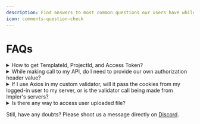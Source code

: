 ```yaml
---
description: Find answers to most common questions our users have while using Impler
icon: comments-question-check
---
```


# FAQs

<details>

<summary>How to get TemplateId, ProjectId, and Access Token?</summary>

1. Open the Import description and go to the Snippet portion of the Import.
2. Open the last item of the accordion, where you will find the necessary keys.

<img src="../.gitbook/assets/image (5) (1) (1).png" alt="Steps to get ProjectId, TemplateId and AccessToken for the Import" data-size="original">

</details>

<details>

<summary>While making call to my API, do I need to provide our own authorization header value?</summary>

Yes, you need to provide your authorization header value, which you can provide from the front end.

</details>

<details>

<summary>If I use Axios in my custom validator, will it pass the cookies from my logged-in user to my server, or is the validator call being made from Impler's servers?</summary>

No, logged-in user cookies won't be passed to your server. Validator calls are being made from Impler's servers.

</details>

<details>

<summary>Is there any way to access user uploaded file?</summary>

Yes, Impler provides a REST API endpoint to fetch a user-uploaded file. Here is CURL,

```
curl --location --request GET 'https://api.impler.io/v1/upload/:uploadId/files/original' \
--header 'accesskey: <ACCESS_TOKEN>'
```

You can get `:uploadId` using `Upload Complete` event and `ACCESS_TOKEN` will be available from the Settings panel.

API will send a file with headers `Content-Type` and `Content-Disposition` as values for file type and filename respectively.

</details>

Still, have any doubts? Please shoot us a message directly on [Discord](https://discord.impler.io).
